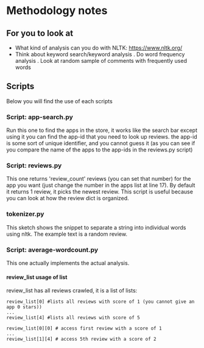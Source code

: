 # Methodology notes

## For you to look at
* What kind of analysis can you do with NLTK: https://www.nltk.org/
* Think about keyword search/keyword analysis
. Do word frequency analysis
. Look at random sample of comments with frequently used words

## Scripts
Below you will find the use of each scripts

### Script: app-search.py
Run this one to find the apps in the store, it works like the search bar except using it you can find the app-id that you need to look up reviews.
the app-id is some sort of unique identifier, and you cannot guess it (as you can see if you compare the name of the apps to the app-ids in the reviews.py script)

### Script: reviews.py
This one returns 'review_count' reviews (you can set that number) for the app you want (just change the number in the apps list at line 17).
By default it returns 1 review, it picks the newest review.
This script is useful because you can look at how the review dict is organized.

### tokenizer.py
This sketch shows the snippet to separate a string into individual words using nltk.
The example text is a random review.

### Script: average-wordcount.py
This one actually implements the actual analysis.

#### review_list usage of list
review_list has all reviews crawled, it is a list of lists:

```
review_list[0] #lists all reviews with score of 1 (you cannot give an app 0 stars))
...
review_list[4] #lists all reviews with score of 5
```

```
review_list[0][0] # access first review with a score of 1
...
review_list[1][4] # access 5th review with a score of 2
```

